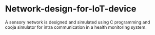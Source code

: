 # Network-design-for-IoT-device
A sensory network is designed and simulated using C programming and cooja simulator for intra communication in a health monitoring system.
